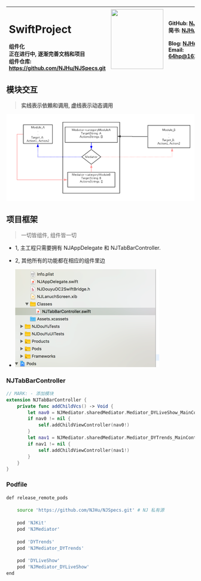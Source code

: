 |<h1>SwiftProject</h1>**组件化**<br>正在进行中, 逐渐完善文档和项目<br>组件仓库: https://github.com/NJHu/NJSpecs.git| <img src="https://raw.githubusercontent.com/NJHu/iOSProject/master/images/nj.jpg" width="140px" height="160px" onclick="javascript:void(0);"/> | GitHub: [NJHu](https://github.com/njhu)<br>简书: [NJHu](https://www.jianshu.com/u/dbc8e7afeb3d)<br><br>Blog: [NJHu](https://www.weibo.com/njhu)<br>Email: <a href="64hp@163.com">64hp@163.com</a> |
|:---|---|:---|



## 模块交互
> **实线表示依赖和调用, 虚线表示动态调用**

![](./images/mediator.png)

## 项目框架
> 一切皆组件, 组件皆一切

- 1, 主工程只需要拥有 NJAppDelegate 和 NJTabBarController. 
- 2, 其他所有的功能都在相应的组件里边

- ![](./images/Swiftmulu.png)

### NJTabBarController

``` swift
// MARK: - 添加模块
extension NJTabBarController {
    private func addChildVcs() -> Void {
        let nav0 = NJMediator.sharedMediator.Mediator_DYLiveShow_MainController()
        if nav0 != nil {
            self.addChildViewController(nav0!)
        }
        let nav1 = NJMediator.sharedMediator.Mediator_DYTrends_MainController()
        if nav1 != nil {
            self.addChildViewController(nav1!)
        }
    }
}
```

### Podfile

```bash
def release_remote_pods
    
    source 'https://github.com/NJHu/NJSpecs.git' # NJ 私有源
    
    pod 'NJKit'
    pod 'NJMediator'
    
    pod 'DYTrends'
    pod 'NJMediator_DYTrends'
    
    pod 'DYLiveShow'
    pod 'NJMediator_DYLiveShow'
end
```
